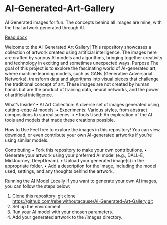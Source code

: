 # AI-Generated-Art-Gallery

AI Generated images for fun. The concepts behind all images are mine, with the final artwork generated through AI.

[Read.docx](https://github.com/user-attachments/files/19865493/Read.docx)

Welcome to the AI-Generated Art Gallery! This repository showcases a collection of artwork created using artificial intelligence. The images here are crafted by various AI models and algorithms, bringing together creativity and technology in exciting and sometimes unexpected ways.
Purpose
The goal of this project is to explore the fascinating world of AI-generated art, where machine learning models, such as GANs (Generative Adversarial Networks), transform data and algorithms into visual pieces that challenge the traditional concept of art. These images are not created by human hands but are the product of training data, neural networks, and the power of artificial intelligence.

What’s Inside?
•	AI Art Collection: A diverse set of images generated using cutting-edge AI models.
•	Experiments: Various styles, from abstract compositions to surreal scenes.
•	•Tools Used: An exploration of the AI tools and models that made these creations possible.

How to Use
Feel free to explore the images in this repository! You can view, download, or even contribute your own AI-generated artworks if you’re using similar models. 

Contributing
•	Fork this repository to make your own contributions.
•	Generate your artwork using your preferred AI model (e.g., DALL-E, MidJourney, DeepDream).
•	Upload your generated image(s) in the appropriate folder.
•	Add a description for the image, including the model used, settings, and any thoughts behind the artwork.

Running the AI Model Locally
If you want to generate your own AI images, you can follow the steps below:
1.	Clone this repository:
git clone https://github.com/rebelwithoutacause/AI-Generated-Art-Gallery.git
2.	Set up the environment 
3.	Run your AI model with your chosen parameters.
4.	Add your generated artwork to the /images directory.
